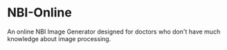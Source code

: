 # NBI-Online
An online NBI Image Generator designed for doctors who don't have much knowledge about image processing.
